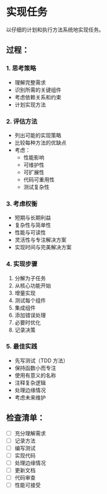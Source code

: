 # 实现任务

以仔细的计划和执行方法系统地实现任务。

## 过程：

### 1. 思考策略
- 理解完整需求
- 识别所需的关键组件
- 考虑依赖关系和约束
- 计划实现方法

### 2. 评估方法
- 列出可能的实现策略
- 比较每种方法的优缺点
- 考虑：
  - 性能影响
  - 可维护性
  - 可扩展性
  - 代码可重用性
  - 测试复杂性

### 3. 考虑权衡
- 短期与长期利益
- 复杂性与简单性
- 性能与可读性
- 灵活性与专注解决方案
- 实现时间与完美解决方案

### 4. 实现步骤
1. 分解为子任务
2. 从核心功能开始
3. 增量实现
4. 测试每个组件
5. 集成组件
6. 添加错误处理
7. 必要时优化
8. 记录决策

### 5. 最佳实践
- 先写测试（TDD 方法）
- 保持函数小而专注
- 使用有意义的名称
- 注释复杂逻辑
- 处理边缘情况
- 考虑未来维护

## 检查清单：
- [ ] 充分理解需求
- [ ] 记录方法
- [ ] 编写测试
- [ ] 实现代码
- [ ] 处理边缘情况
- [ ] 更新文档
- [ ] 代码审查
- [ ] 性能可接受
